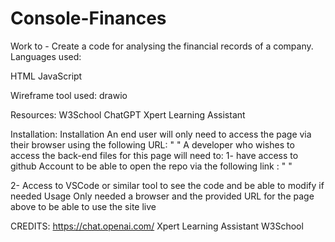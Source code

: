 # Console-Finances

Work to - Create a code for analysing the financial records of a company.
Languages used:

HTML
JavaScript

Wireframe tool used:
drawio

Resources:
W3School
ChatGPT
Xpert Learning Assistant

Installation:
Installation An end user will only need to access the page via their browser using the following URL: " " A developer who wishes to access the back-end files for this page will need to: 1- have access to github Account to be able to open the repo via the following link : " "

2- Access to VSCode or similar tool to see the code and be able to modify if needed Usage Only needed a browser and the provided URL for the page above to be able to use the site live

CREDITS:
    https://chat.openai.com/
    Xpert Learning Assistant
    W3School
    
    


